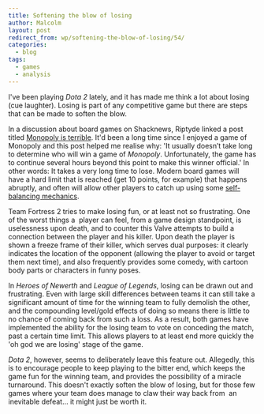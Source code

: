 ```yaml
---
title: Softening the blow of losing
author: Malcolm
layout: post
redirect_from: wp/softening-the-blow-of-losing/54/
categories:
  - blog
tags:
  - games
  - analysis
---
```

I've been playing *Dota 2* lately, and it has made me think a lot about losing (cue laughter). Losing is part of any competitive game but there are steps that can be made to soften the blow.

In a discussion about board games on Shacknews, Riptyde linked a post titled [Monopoly is terrible][1]. It'd been a long time since I enjoyed a game of Monopoly and this post helped me realise why: 'It usually doesn’t take long to determine who will win a game of *Monopoly*. Unfortunately, the game has to continue several hours beyond this point to make this winner official.' In other words: It takes a very long time to lose. Modern board games will have a hard limit that is reached (get 10 points, for example) that happens abruptly, and often will allow other players to catch up using some [self-balancing mechanics][2].

Team Fortress 2 tries to make losing fun, or at least not so frustrating. One of the worst things a  player can feel, from a game design standpoint, is uselessness upon death, and to counter this Valve attempts to build a connection between the player and his killer. Upon death the player is shown a freeze frame of their killer, which serves dual purposes: it clearly indicates the location of the opponent (allowing the player to avoid or target them next time), and also frequently provides some comedy, with cartoon body parts or characters in funny poses.

In *Heroes of Newerth* and *League of Legends*, losing can be drawn out and frustrating. Even with large skill differences between teams it can still take a significant amount of time for the winning team to fully demolish the other, and the compounding level/gold effects of doing so means there is little to no chance of coming back from such a loss. As a result, both games have implemented the ability for the losing team to vote on conceding the match, past a certain time limit. This allows players to at least end more quickly the 'oh god we are losing' stage of the game.

*Dota 2*, however, seems to deliberately leave this feature out. Allegedly, this is to encourage people to keep playing to the bitter end, which keeps the game fun for the winning team, and provides the possibility of a miracle turnaround. This doesn't exactly soften the blow of losing, but for those few games where your team does manage to claw their way back from  an inevitable defeat... it might just be worth it.

 [1]: http://www.analoguediversions.com/2011/monopoly-is-terrible/
 [2]: http://www.malcolmcrum.com/wp/self-balancing-multiplayer/35/ "Self-balancing multiplayer"